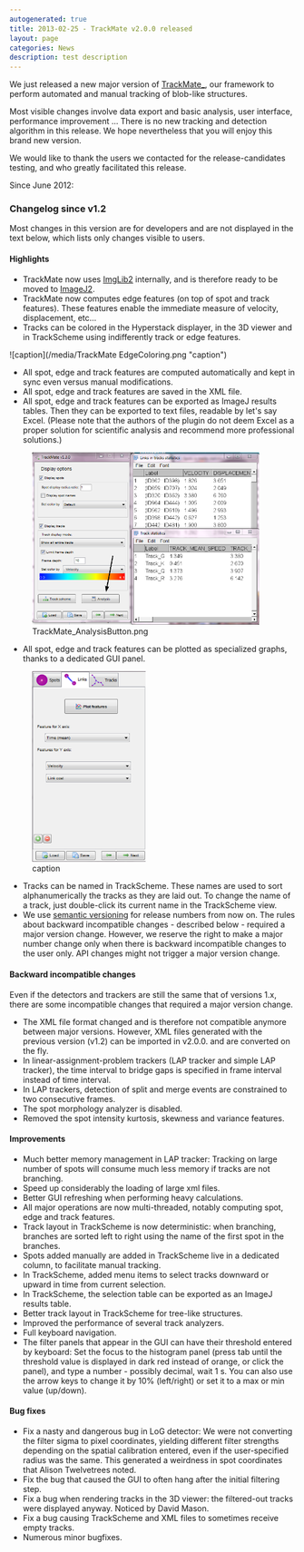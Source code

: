```yaml
---
autogenerated: true
title: 2013-02-25 - TrackMate v2.0.0 released
layout: page
categories: News
description: test description
---
```


We just released a new major version of [TrackMate\_](TrackMate), our framework to perform automated and manual tracking of blob-like structures.

Most visible changes involve data export and basic analysis, user interface, performance improvement ... There is no new tracking and detection algorithm in this release. We hope nevertheless that you will enjoy this brand new version.

We would like to thank the users we contacted for the release-candidates testing, and who greatly facilitated this release.

Since June 2012:

### Changelog since v1.2

Most changes in this version are for developers and are not displayed in the text below, which lists only changes visible to users.

#### Highlights

-   TrackMate now uses [ImgLib2](ImgLib2) internally, and is therefore ready to be moved to [ImageJ2](ImageJ2).
-   TrackMate now computes edge features (on top of spot and track features). These features enable the immediate measure of velocity, displacement, etc...
-   Tracks can be colored in the Hyperstack displayer, in the 3D viewer and in TrackScheme using indifferently track or edge features.

![caption](/media/TrackMate EdgeColoring.png "caption")

-   All spot, edge and track features are computed automatically and kept in sync even versus manual modifications.
-   All spot, edge and track features are saved in the XML file.
-   All spot, edge and track features can be exported as ImageJ results tables. Then they can be exported to text files, readable by let's say Excel. (Please note that the authors of the plugin do not deem Excel as a proper solution for scientific analysis and recommend more professional solutions.)

<figure><img src="/media/TrackMate AnalysisButton.png" title="TrackMate_AnalysisButton.png" width="400" alt="TrackMate_AnalysisButton.png" /><figcaption aria-hidden="true">TrackMate_AnalysisButton.png</figcaption></figure>

-   All spot, edge and track features can be plotted as specialized graphs, thanks to a dedicated GUI panel.

<figure><img src="/media/TrackMate GrapherPanel.png" title="caption" width="200" alt="caption" /><figcaption aria-hidden="true">caption</figcaption></figure>

-   Tracks can be named in TrackScheme. These names are used to sort alphanumerically the tracks as they are laid out. To change the name of a track, just double-click its current name in the TrackScheme view.
-   We use [semantic versioning](http://semver.org/) for release numbers from now on. The rules about backward incompatible changes - described below - required a major version change. However, we reserve the right to make a major number change only when there is backward incompatible changes to the user only. API changes might not trigger a major version change.

#### Backward incompatible changes

Even if the detectors and trackers are still the same that of versions 1.x, there are some incompatible changes that required a major version change.

-   The XML file format changed and is therefore not compatible anymore between major versions. However, XML files generated with the previous version (v1.2) can be imported in v2.0.0. and are converted on the fly.
-   In linear-assignment-problem trackers (LAP tracker and simple LAP tracker), the time interval to bridge gaps is specified in frame interval instead of time interval.
-   In LAP trackers, detection of split and merge events are constrained to two consecutive frames.
-   The spot morphology analyzer is disabled.
-   Removed the spot intensity kurtosis, skewness and variance features.

#### Improvements

-   Much better memory management in LAP tracker: Tracking on large number of spots will consume much less memory if tracks are not branching.
-   Speed up considerably the loading of large xml files.
-   Better GUI refreshing when performing heavy calculations.
-   All major operations are now multi-threaded, notably computing spot, edge and track features.
-   Track layout in TrackScheme is now deterministic: when branching, branches are sorted left to right using the name of the first spot in the branches.
-   Spots added manually are added in TrackScheme live in a dedicated column, to facilitate manual tracking.
-   In TrackScheme, added menu items to select tracks downward or upward in time from current selection.
-   In TrackScheme, the selection table can be exported as an ImageJ results table.
-   Better track layout in TrackScheme for tree-like structures.
-   Improved the performance of several track analyzers.
-   Full keyboard navigation.
-   The filter panels that appear in the GUI can have their threshold entered by keyboard: Set the focus to the histogram panel (press tab until the threshold value is displayed in dark red instead of orange, or click the panel), and type a number - possibly decimal, wait 1 s. You can also use the arrow keys to change it by 10% (left/right) or set it to a max or min value (up/down).

#### Bug fixes

-   Fix a nasty and dangerous bug in LoG detector: We were not converting the filter sigma to pixel coordinates, yielding different filter strengths depending on the spatial calibration entered, even if the user-specified radius was the same. This generated a weirdness in spot coordinates that Alison Twelvetrees noted.
-   Fix the bug that caused the GUI to often hang after the initial filtering step.
-   Fix a bug when rendering tracks in the 3D viewer: the filtered-out tracks were displayed anyway. Noticed by David Mason.
-   Fix a bug causing TrackScheme and XML files to sometimes receive empty tracks.
-   Numerous minor bugfixes.



